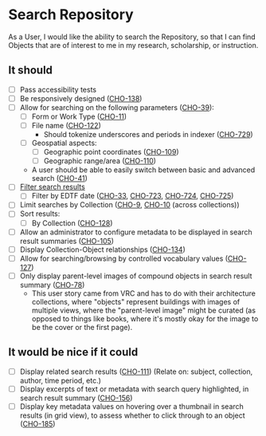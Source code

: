 # Search Repository

As a User, I would like the ability to search the Repository, so that I can find Objects that are of interest to me in my research, scholarship, or instruction.

## It should

- [ ] Pass accessibility tests
- [ ] Be responsively designed ([CHO-138](https://github.com/psu-libraries/cho/issues/138))
- [ ] Allow for searching on the following parameters ([CHO-39](https://github.com/psu-libraries/cho/issues/39)):
    - [ ] Form or Work Type ([CHO-11](https://github.com/psu-libraries/cho/issues/11))
    - [ ] File name ([CHO-122](https://github.com/psu-libraries/cho/issues/122))
        * Should tokenize underscores and periods in indexer ([CHO-729](https://github.com/psu-libraries/cho/issues/729))
    - [ ] Geospatial aspects:
        - [ ] Geographic point coordinates ([CHO-109](https://github.com/psu-libraries/cho/issues/109))
        - [ ] Geographic range/area ([CHO-110](https://github.com/psu-libraries/cho/issues/110))
    * A user should be able to easily switch between basic and advanced search ([CHO-41](https://github.com/psu-libraries/cho/issues/41))
- [ ] [Filter search results](https://git.psu.edu/kmc35/digital-collections/-/issues/15)
    - [ ] Filter by EDTF date ([CHO-33](https://github.com/psu-libraries/cho/issues/33), [CHO-723](https://github.com/psu-libraries/cho/issues/723), [CHO-724](https://github.com/psu-libraries/cho/issues/724), [CHO-725](https://github.com/psu-libraries/cho/issues/725))
- [ ] Limit searches by Collection ([CHO-9](https://github.com/psu-libraries/cho/issues/9), [CHO-10](https://github.com/psu-libraries/cho/issues/10) (across collections))
- [ ] Sort results:
    - [ ] By Collection ([CHO-128](https://github.com/psu-libraries/cho/issues/128))
- [ ] Allow an administrator to configure metadata to be displayed in search result summaries ([CHO-105](https://github.com/psu-libraries/cho/issues/105))
- [ ] Display Collection-Object relationships ([CHO-134](https://github.com/psu-libraries/cho/issues/134))
- [ ] Allow for searching/browsing by controlled vocabulary values ([CHO-127](https://github.com/psu-libraries/cho/issues/127))
- [ ] Only display parent-level images of compound objects in search result summary ([CHO-78](https://github.com/psu-libraries/cho/issues/78))
    * This user story came from VRC and has to do with their architecture collections, where "objects" represent buildings with images of multiple views, where the "parent-level image" might be curated (as opposed to things like books, where it's mostly okay for the image to be the cover or the first page).

## It would be nice if it could

- [ ] Display related search results ([CHO-111](https://github.com/psu-libraries/cho/issues/111)) (Relate on: subject, collection, author, time period, etc.)
- [ ] Display excerpts of text or metadata with search query highlighted, in search result summary ([CHO-156](https://github.com/psu-libraries/cho/issues/156))
- [ ] Display key metadata values on hovering over a thumbnail in search results (in grid view), to assess whether to click through to an object ([CHO-185](https://github.com/psu-libraries/cho/issues/185))
